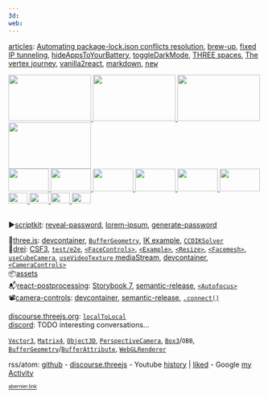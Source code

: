 ```yaml
---
3d: 
web:
---
```


[articles](articles):
[Automating package-lock.json conflicts resolution](https://www.linkedin.com/pulse/automating-package-lockjson-conflicts-resolution-antoine-bernier-jisyc/?trackingId=z7Y3pBaRSAy67tFGVtagDQ%3D%3D),
[brew-up](https://www.linkedin.com/pulse/brew-up-antoine-bernier/),
[fixed IP tunneling](https://www.linkedin.com/pulse/fixed-ip-tunneling-antoine-bernier/),
[hideAppsToYourBattery](https://www.linkedin.com/pulse/hide-apps-your-battery-antoine-bernier),
[toggleDarkMode](https://gist.github.com/abernier/6ec6c675354cad560a4a613630a5e334),
[THREE spaces](https://github.com/abernier/abernier/blob/main/articles/three-spaces.md),
[The vertex journey](https://github.com/abernier/vertex-journey),
[vanilla2react](https://github.com/abernier/abernier/blob/main/articles/vanilla2react.md),
[markdown](https://github.com/abernier/abernier/blob/main/articles/markdown.md),
<kbd>[new](https://github.com/abernier/abernier/new/main/articles)</kbd>


<!--
<a title="" href="https://stackblitz.com/github/abernier/PROJECTNAME">
  <img with="128" height="80" src="https://codesandbox.io/api/v1/sandboxes/XXXXXX/screenshot.png" />
</a>
-->

<div>
  <a title="Kira" href="https://abernier.name/three.js/examples/webgl_esher.html">
    <img width="164" height="92" src="https://user-images.githubusercontent.com/76580/232128844-63a61e34-88d5-43cb-8378-f302e02af498.png" />
  </a>
  <a title="CCDIKSolver example" href="https://threejs.org/examples/#webgl_animation_skinning_ik">
    <img width="164" height="92" src="https://threejs.org/examples/screenshots/webgl_animation_skinning_ik.jpg" />
  </a>
  <a title="rt/pp Autofocus" href="https://codesandbox.io/s/yf65vw">
    <img width="164" height="92" src="https://user-images.githubusercontent.com/76580/236540371-54a2bcb7-a10b-4ae5-8294-b088afa8fcdd.png" />
  </a>
  <a title="rt/drei FaceControls" href="https://codesandbox.io/s/zhjbhy">
    <img width="164" height="92" src="https://github-production-user-asset-6210df.s3.amazonaws.com/76580/244052845-5cc535d7-3c97-46e3-a267-52e707c2d9b2.png" />
  </a>
</div>

<div>
  <a title="Sticky r3f birds" href="https://abernier.github.io/r3f-sticky/">
    <img width="80" height="45" src="https://user-images.githubusercontent.com/76580/232123657-2660f1d7-acfc-489e-a6b5-1333e3b4bebe.png" />
  </a>
  <a title="CameraControls drei component demo" href="https://codesandbox.io/s/sew669">
    <img width="80" height="45" src="https://codesandbox.io/api/v1/sandboxes/us6ipl/screenshot.png" />
  </a>
  <a title="useVideoTexture with mediaStream drei hook" href="https://codesandbox.io/s/2cemck">
    <img width="80" height="45" src="https://codesandbox.io/api/v1/sandboxes/2cemck/screenshot.png" />
  </a>
  <a title="r3f curtains using cannon-es" href="https://codesandbox.io/s/7bzgpg">
    <img width="80" height="45" src="https://codesandbox.io/api/v1/sandboxes/7bzgpg/screenshot.png" />
  </a>
  <a title="r3f resize dyno" href="https://codesandbox.io/s/6yg0i3">
    <img width="80" height="45" src="https://user-images.githubusercontent.com/76580/234433257-49019416-839d-415d-8669-5be16b380e12.png" />
  </a>
  <a title="rt/pp Autofocus" href="https://codesandbox.io/s/dfw6w4">
    <img width="80" height="45" src="https://user-images.githubusercontent.com/76580/235352374-9bfd85cb-27bb-4917-b0ee-5513cea3280b.png" />
  </a>
</div>

<div>
  <a title="DepthPickingPass" href="https://codesandbox.io/s/x130hg">
    <img width="38" height="21" src="https://user-images.githubusercontent.com/76580/235352306-49c0dbca-d54e-438e-85c6-8a9160e09e91.png" />
  </a>
  <a title="r3f Facemesh" href="https://codesandbox.io/s/4lzxrr">
    <img width="38" height="21" src="https://user-images.githubusercontent.com/76580/233414240-81a6e4bc-429b-47cf-b483-3b4b70bad50b.png" />
  </a>
  <a title="r3f cloth using cannon-es" href="https://codesandbox.io/s/040ieb">
    <img width="38" height="21" src="https://user-images.githubusercontent.com/76580/232129651-ede7f8a5-b245-44e2-9d6b-20ea5301786e.png" />
  </a>
  <a title="rt/drei FaceControls" href="https://codesandbox.io/s/jfx2t6">
    <img width="38" height="21" src="https://github-production-user-asset-6210df.s3.amazonaws.com/76580/243503368-6239eb74-8473-4131-9203-33b29c1bbec0.png" />
  </a>
</div><br>

▶️[scriptkit](https://www.scriptkit.com/abernier):
[reveal-password](https://www.scriptkit.com/abernier/reveal-password),
[lorem-ipsum](https://www.scriptkit.com/abernier/lorem-ipsum-text),
[generate-password](https://www.scriptkit.com/abernier/generate-password)

🔻[three.js](https://github.com/mrdoob/three.js/pulls?q=is%3Apr+author%3Aabernier+):
[devcontainer](https://github.com/mrdoob/three.js/pull/26055),
[`BufferGeometry`](https://github.com/mrdoob/three.js/pull/25824),
[IK example](https://github.com/mrdoob/three.js/pull/24652),
[`CCDIKSolver`](https://github.com/mrdoob/three.js/pull/23449)
<br>
🥉[drei](https://github.com/pmndrs/drei/pulls?q=is%3Apr+author%3Aabernier+):
[CSF3](https://github.com/pmndrs/drei/pull/1974), 
[`test/e2e`](https://github.com/pmndrs/drei/pull/1549),
[`<FaceControls>`](https://github.com/pmndrs/drei/pull/1461),
[`<Example>`](https://github.com/pmndrs/drei/pull/1439),
[`<Resize>`](https://github.com/pmndrs/drei/pull/1420),
[`<Facemesh>`](https://github.com/pmndrs/drei/pull/1437),
[`useCubeCamera`](https://github.com/pmndrs/drei/pull/1389),
[`useVideoTexture` mediaStream](https://github.com/pmndrs/drei/pull/1370),
[devcontainer](https://github.com/pmndrs/drei/pull/1250),
[`<CameraControls>`](https://github.com/pmndrs/drei/pull/1237)
<br>
📦[assets](https://github.com/pmndrs/assets)
<br>
📬[react-postprocessing](https://github.com/pmndrs/react-postprocessing/pulls?q=is%3Apr+author%3Aabernier+):
[Storybook 7](https://github.com/pmndrs/react-postprocessing/pull/202), [semantic-release](https://github.com/pmndrs/react-postprocessing/pull/194),
[`<Autofocus>`](https://github.com/pmndrs/react-postprocessing/pull/192)
<br>
📽️[camera-controls](https://github.com/yomotsu/camera-controls/pulls?q=is%3Apr+author%3Aabernier+):
[devcontainer](https://github.com/yomotsu/camera-controls/pull/370),
[semantic-release](https://github.com/yomotsu/camera-controls/pull/365),
[`.connect()`](https://github.com/yomotsu/camera-controls/pull/338)

[discourse.threejs.org](https://discourse.threejs.org/u/abernier/activity/topics): [`localToLocal`](https://discourse.threejs.org/t/object3d-localtolocal/51564)
<br>
[discord](https://discordapp.com/users/437918779851145226): TODO interesting conversations...

[`Vector3`](https://threejs.org/docs/#api/en/math/Vector3), [`Matrix4`](https://threejs.org/docs/?q=matrix#api/en/math/Matrix4), [`Object3D`](https://threejs.org/docs/index.html?q=objec#api/en/core/Object3D), [`PerspectiveCamera`](https://threejs.org/docs/?q=perspective#api/en/cameras/PerspectiveCamera), [`Box3`](https://threejs.org/docs/index.html?q=box#api/en/math/Box3)/`OBB`, [`BufferGeometry`](https://threejs.org/docs/#api/en/core/BufferGeometry)/[`BufferAttribute`](https://threejs.org/docs/#api/en/core/BufferAttribute), [`WebGLRenderer`](https://threejs.org/docs/?q=webgl#api/en/renderers/WebGLRenderer)

rss/atom: [github](https://api.github.com/users/abernier/events) - [discourse.threejs](https://discourse.threejs.org/u/abernier/activity.rss) - Youtube [history](https://youtube.com/feed/history) | [liked](https://youtube.com/playlist?list=LL) - Google [my Activity](https://myactivity.google.com/myactivity)

<sup><sub>
[abernier.link](https://abernier.link/)
</sub></sup>
